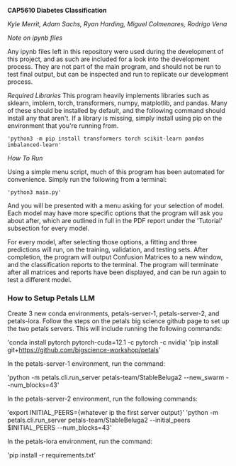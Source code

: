 **CAP5610 Diabetes Classification**

*Kyle Merrit, Adam Sachs, Ryan Harding, Miguel Colmenares, Rodrigo Vena*

*Note on ipynb files*

Any ipynb files left in this repository were used during the development of this project, and as such are included for a look into the development process. They are not part of the main program, and should not be run to test final output, but can be inspected and run to replicate our development process.

*Required Libraries*
This program heavily implements libraries such as sklearn, imblern, torch, transformers, numpy, matplotlib, and pandas. Many of these should be installed by default, and the following command should install any that aren't. If a library is missing, simply install using pip on the environment that you're running from.

    'python3 -m pip install transformers torch scikit-learn pandas imbalanced-learn'

*How To Run*

Using a simple menu script, much of this program has been automated for convenience. Simply run the following from a terminal:

    'python3 main.py'

And you will be presented with a menu asking for your selection of model. Each model may have more specific options that the program will ask you about after, which are outlined in full in the PDF report under the 'Tutorial' subsection for every model.

For every model, after selecting those options, a fitting and three predictions will run, on the training, validation, and testing sets. After completion, the program will output Confusion Matrices to a new window, and the classification reports to the terminal. The program will terminate after all matrices and reports have been displayed, and can be run again to test a different model.

### How to Setup Petals LLM ###

Create 3 new conda environments, petals-server-1, petals-server-2, and petals-lora. Follow the steps on the petals big science github page to set up the two petals servers. This will include running the following commands:

'conda install pytorch pytorch-cuda=12.1 -c pytorch -c nvidia'
'pip install git+https://github.com/bigscience-workshop/petals'


In the petals-server-1 environment, run the command:

'python -m petals.cli.run_server petals-team/StableBeluga2 --new_swarm --num_blocks=43'


In the petals-server-2 environment, run the following commands:

'export INITIAL_PEERS={whatever ip the first server output}'
'python -m petals.cli.run_server petals-team/StableBeluga2 --initial_peers $INITIAL_PEERS --num_blocks=43'


In the petals-lora environment, run the command:

'pip install -r requirements.txt'

